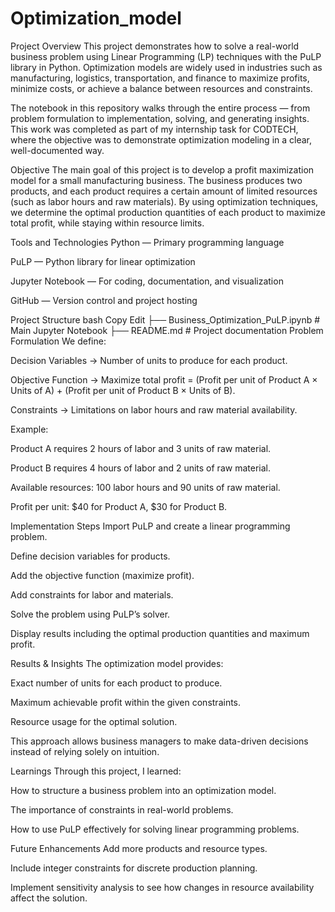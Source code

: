 # Optimization_model
Project Overview
This project demonstrates how to solve a real-world business problem using Linear Programming (LP) techniques with the PuLP library in Python. Optimization models are widely used in industries such as manufacturing, logistics, transportation, and finance to maximize profits, minimize costs, or achieve a balance between resources and constraints.

The notebook in this repository walks through the entire process — from problem formulation to implementation, solving, and generating insights. This work was completed as part of my internship task for CODTECH, where the objective was to demonstrate optimization modeling in a clear, well-documented way.

Objective
The main goal of this project is to develop a profit maximization model for a small manufacturing business. The business produces two products, and each product requires a certain amount of limited resources (such as labor hours and raw materials). By using optimization techniques, we determine the optimal production quantities of each product to maximize total profit, while staying within resource limits.

Tools and Technologies
Python — Primary programming language

PuLP — Python library for linear optimization

Jupyter Notebook — For coding, documentation, and visualization

GitHub — Version control and project hosting

Project Structure
bash
Copy
Edit
├── Business_Optimization_PuLP.ipynb   # Main Jupyter Notebook
├── README.md                          # Project documentation
Problem Formulation
We define:

Decision Variables → Number of units to produce for each product.

Objective Function → Maximize total profit = (Profit per unit of Product A × Units of A) + (Profit per unit of Product B × Units of B).

Constraints → Limitations on labor hours and raw material availability.

Example:

Product A requires 2 hours of labor and 3 units of raw material.

Product B requires 4 hours of labor and 2 units of raw material.

Available resources: 100 labor hours and 90 units of raw material.

Profit per unit: $40 for Product A, $30 for Product B.

Implementation Steps
Import PuLP and create a linear programming problem.

Define decision variables for products.

Add the objective function (maximize profit).

Add constraints for labor and materials.

Solve the problem using PuLP’s solver.

Display results including the optimal production quantities and maximum profit.

Results & Insights
The optimization model provides:

Exact number of units for each product to produce.

Maximum achievable profit within the given constraints.

Resource usage for the optimal solution.

This approach allows business managers to make data-driven decisions instead of relying solely on intuition.

Learnings
Through this project, I learned:

How to structure a business problem into an optimization model.

The importance of constraints in real-world problems.

How to use PuLP effectively for solving linear programming problems.

Future Enhancements
Add more products and resource types.

Include integer constraints for discrete production planning.

Implement sensitivity analysis to see how changes in resource availability affect the solution.

